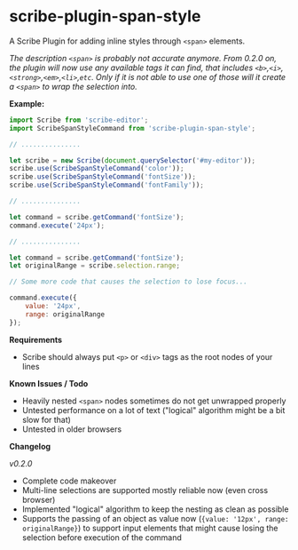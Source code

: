 # scribe-plugin-span-style
A Scribe Plugin for adding inline styles through `<span>` elements.

*The description `<span>` is probably not accurate anymore. From 0.2.0 on, the plugin will now use any available tags it can find, that includes `<b>`,`<i>`,`<strong>`,`<em>`,`<li>`,`etc`. Only if it is not able to use one of those will it create a `<span>` to wrap the selection into.*

**Example:**
```javascript
import Scribe from 'scribe-editor';
import ScribeSpanStyleCommand from 'scribe-plugin-span-style';

// ...............

let scribe = new Scribe(document.querySelector('#my-editor'));
scribe.use(ScribeSpanStyleCommand('color'));
scribe.use(ScribeSpanStyleCommand('fontSize'));
scribe.use(ScribeSpanStyleCommand('fontFamily'));

// ...............

let command = scribe.getCommand('fontSize');
command.execute('24px');

// ...............

let command = scribe.getCommand('fontSize');
let originalRange = scribe.selection.range;

// Some more code that causes the selection to lose focus...

command.execute({
    value: '24px',
    range: originalRange
});

```

**Requirements**
- Scribe should always put `<p>` or `<div>` tags as the root nodes of your lines

**Known Issues / Todo**
- Heavily nested `<span>` nodes sometimes do not get unwrapped properly
- Untested performance on a lot of text ("logical" algorithm might be a bit slow for that)
- Untested in older browsers

**Changelog**

*v0.2.0*
- Complete code makeover
- Multi-line selections are supported mostly reliable now (even cross browser)
- Implemented "logical" algorithm to keep the nesting as clean as possible
- Supports the passing of an object as value now (`{value: '12px', range: originalRange}`) to support input elements that might cause losing the selection before execution of the command